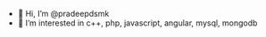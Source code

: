 - 👋 Hi, I’m @pradeepdsmk
- 👀 I’m interested in c++, php, javascript, angular, mysql, mongodb

<!---
pradeepdsmk/pradeepdsmk is a ✨ special ✨ repository because its `README.md` (this file) appears on your GitHub profile.
You can click the Preview link to take a look at your changes.
--->
